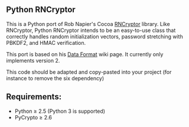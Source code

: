 Python RNCryptor
----------------

This is a Python port of Rob Napier's Cocoa [RNCryptor](https://github.com/rnapier/RNCryptor/) library. Like RNCryptor, Python RNCryptor intends to be an easy-to-use class that correctly handles random initialization vectors, password stretching with PBKDF2, and HMAC verification.

This port is based on his [Data Format](https://github.com/rnapier/RNCryptor/wiki/Data-Format) wiki page. It currently only implements version 2.

This code should be adapted and copy-pasted into your project (for instance to remove the six dependency)

Requirements:
------------
* Python ≥ 2.5 (Python 3 is supported)
* PyCrypto ≥ 2.6
